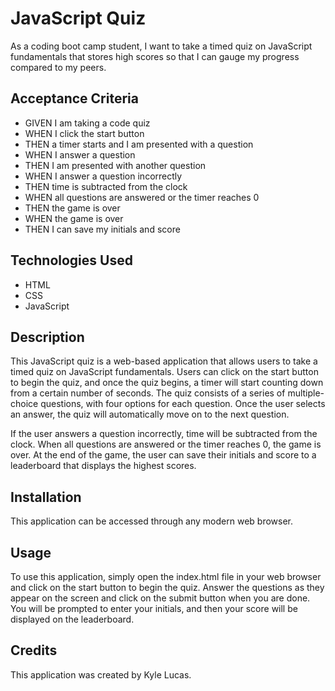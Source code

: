 # JavaScript Quiz
As a coding boot camp student, I want to take a timed quiz on JavaScript fundamentals that stores high scores so that I can gauge my progress compared to my peers.

## Acceptance Criteria

* GIVEN I am taking a code quiz
* WHEN I click the start button
* THEN a timer starts and I am presented with a question
* WHEN I answer a question
* THEN I am presented with another question
* WHEN I answer a question incorrectly
* THEN time is subtracted from the clock
* WHEN all questions are answered or the timer reaches 0
* THEN the game is over
* WHEN the game is over
* THEN I can save my initials and score

## Technologies Used
- HTML
- CSS
- JavaScript

## Description
This JavaScript quiz is a web-based application that allows users to take a timed quiz on JavaScript fundamentals. Users can click on the start button to begin the quiz, and once the quiz begins, a timer will start counting down from a certain number of seconds. The quiz consists of a series of multiple-choice questions, with four options for each question. Once the user selects an answer, the quiz will automatically move on to the next question.

If the user answers a question incorrectly, time will be subtracted from the clock. When all questions are answered or the timer reaches 0, the game is over. At the end of the game, the user can save their initials and score to a leaderboard that displays the highest scores.

## Installation
This application can be accessed through any modern web browser.

## Usage
To use this application, simply open the index.html file in your web browser and click on the start button to begin the quiz. Answer the questions as they appear on the screen and click on the submit button when you are done. You will be prompted to enter your initials, and then your score will be displayed on the leaderboard.

## Credits
This application was created by Kyle Lucas.